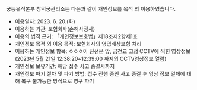 궁능유적본부 창덕궁관리소는 다음과 같이 개인정보를 목적 외 이용하였습니다.
- 이용일자: 2023. 6. 20.(화)
- 이용하는 기관: 보험회사(손해사정사)
- 이용의 법적 근거: 「개인정보보호법」제18조제2항제1호
- 개인정보 목적 외 이용 목적: 보험회사의 영업배상보험 처리
- 이용하는 개인정보 항목: ㅇㅇㅇ이 진선문 앞, 금천교 고정 CCTV에 찍힌 영상정보 (2023년 5월 21일 12:38:20~12:39:00 까지의 CCTV영상정보 열람)
- 개인정보 보유기간: 해당 접수 사고 종결시까지
- 개인정보 파기 절차 및 파기 방법: 접수 진행 중인 사고 종결 후 영상 정보 일체에 대해 복구 불가능한 방식으로 영구 파기